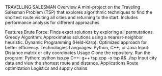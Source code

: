 TRAVELLING SALESMAN 
Overview
A mini-project on the Traveling Salesman Problem (TSP) that explores algorithmic techniques to find the shortest route visiting all cities and returning to the start. Includes performance analysis for different approaches.

Features
Brute Force: Finds exact solutions by exploring all permutations.
Greedy Algorithm: Approximates solutions using a nearest-neighbor heuristic.
Dynamic Programming (Held-Karp): Optimized approach for better efficiency.
Technologies
Languages: Python, C++, or Java
Input: Distance matrix or city coordinates
Usage
Clone the repository.
Run the program:
Python: python tsp.py
C++: g++ tsp.cpp -o tsp && ./tsp
Input city data and view the shortest route and distance.
Applications
Route optimization
Logistics and supply chains
